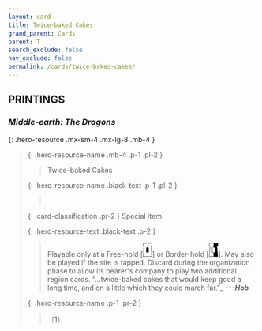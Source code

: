 ```yaml
---
layout: card
title: Twice-baked Cakes
grand_parent: Cards
parent: T
search_exclude: false
nav_exclude: false
permalink: /cards/twice-baked-cakes/
---
```


## PRINTINGS


### _Middle-earth: The Dragons_

{: .hero-resource .mx-sm-4 .mx-lg-8 .mb-4 }
> {: .hero-resource-name .mb-4 .p-1 .pl-2 }
> > <div class="card-mp"></div>
> > <div class="card-name">Twice-baked Cakes</div>
>
> {: .hero-resource-name .black-text .p-1 .pl-2 }
> > &nbsp;
>
> {: .card-classification .pr-2 }
> Special Item
>
> {: .hero-resource-text .black-text .p-2 }
> > Playable only at a Free-hold \[![](/assets/images/free-hold.svg)] or Border-hold \[![](/assets/images/border-hold.svg)]. May also be played if the site is tapped. Discard during the organization phase to allow its bearer's company to play two additional region cards.   “...twice-baked cakes that would keep good a long time, and on a little which they could march far."_ ***---Hob*** 
> 
> {: .hero-resource-name .p-1 .pr-2 }
> > <div class="card-shield"></div>
> > <div class="card-corruption">〔1〕</div>
